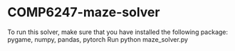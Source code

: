 # COMP6247-maze-solver
To run this solver, make sure that you have installed the following package: pygame, numpy, pandas, pytorch
Run python maze_solver.py
